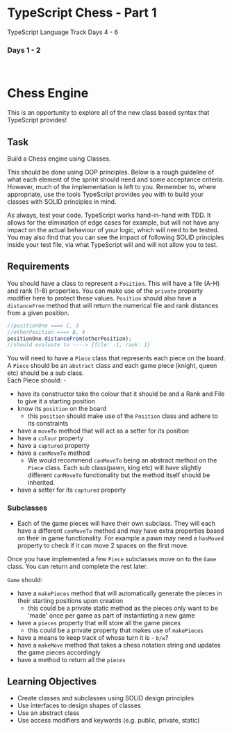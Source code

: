 # TypeScript Chess - Part 1

TypeScript Language Track Days 4 - 6

### Days 1 - 2

</br>

# Chess Engine

This is an opportunity to explore all of the new class based syntax that TypeScript provides!

## Task

Build a Chess engine using Classes.

This should be done using OOP principles. Below is a rough guideline of what each element of the sprint should need and some acceptance criteria. However, much of the implementation is left to you. Remember to, where appropriate, use the tools TypeScript provides you with to build your classes with SOLID principles in mind.

As always, test your code. TypeScript works hand-in-hand with TDD. It allows for the elimination of edge cases for example, but will not have any impact on the actual behaviour of your logic, which will need to be tested. You may also find that you can see the impact of following SOLID principles inside your test file, via what TypeScript will and will not allow you to test.

## Requirements

You should have a class to represent a `Position`. This will have a file (A-H) and rank (1-8) properties. You can make use of the `private` property modifier here to protect these values. `Position` should also have a `distanceFrom` method that will return the numerical file and rank distances from a given position.

```js
//positionOne ===> C, 3
//otherPosition ===> B, 4
positionOne.distanceFrom(otherPosition);
//should evaluate to ----> {file: -1, rank: 1}
```

You will need to have a `Piece` class that represents each piece on the board. A `Piece` should be an `abstract` class and each game piece (knight, queen etc) should be a sub class.
</br>
Each Piece should: -

- have its constructor take the colour that it should be and a Rank and File to give it a starting position
- know its `position` on the board
  - this `position` should make use of the `Position` class and adhere to its constraints
- have a `moveTo` method that will act as a setter for its position
- have a `colour` property
- have a `captured` property
- have a `canMoveTo` method
  - We would recommend `canMoveTo` being an abstract method on the `Piece` class. Each sub class(pawn, king etc) will have slightly different `canMoveTo` functionality but the method itself should be inherited.
- have a setter for its `captured` property

### Subclasses

- Each of the game pieces will have their own subclass. They will each have a different `canMoveTo` method and may have extra properties based on their in game functionality. For example a pawn may need a `hasMoved` property to check if it can move 2 spaces on the first move.

Once you have implemented a few `Piece` subclasses move on to the `Game` class. You can return and complete the rest later.

`Game` should:

- have a `makePieces` method that will automatically generate the pieces in their starting positions upon creation
  - this could be a private static method as the pieces only want to be 'made' once per game as part of instantiating a new game
- have a `pieces` property that will store all the game pieces
  - this could be a private property that makes use of `makePieces`
- have a means to keep track of whose turn it is - `b/w`?
- have a `makeMove` method that takes a chess notation string and updates the game pieces accordingly
- have a method to return all the `pieces`

## Learning Objectives

- Create classes and subclasses using SOLID design principles
- Use interfaces to design shapes of classes
- Use an abstract class
- Use access modifiers and keywords (e.g. public, private, static)
